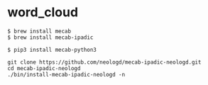 # word_cloud


```
$ brew install mecab
$ brew install mecab-ipadic
```

```
$ pip3 install mecab-python3
```

```
git clone https://github.com/neologd/mecab-ipadic-neologd.git
cd mecab-ipadic-neologd
./bin/install-mecab-ipadic-neologd -n
```